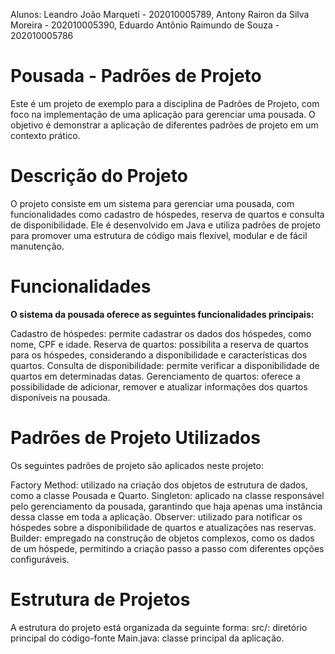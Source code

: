 Alunos: 
Leandro João Marqueti - 202010005789,
Antony Rairon da Silva Moreira - 202010005390,
Eduardo Antônio Raimundo de Souza - 202010005786

# Pousada - Padrões de Projeto

Este é um projeto de exemplo para a disciplina de Padrões de Projeto, com foco na implementação de uma aplicação para gerenciar uma pousada. O objetivo é demonstrar a aplicação de diferentes padrões de projeto em um contexto prático.

# Descrição do Projeto 
O projeto consiste em um sistema para gerenciar uma pousada, com funcionalidades como cadastro de hóspedes, reserva de quartos e consulta de disponibilidade. Ele é desenvolvido em Java e utiliza padrões de projeto para promover uma estrutura de código mais flexível, modular e de fácil manutenção.

# Funcionalidades 
**O sistema da pousada oferece as seguintes funcionalidades principais:**

Cadastro de hóspedes: permite cadastrar os dados dos hóspedes, como nome, CPF e idade.
Reserva de quartos: possibilita a reserva de quartos para os hóspedes, considerando a disponibilidade e características dos quartos.
Consulta de disponibilidade: permite verificar a disponibilidade de quartos em determinadas datas.
Gerenciamento de quartos: oferece a possibilidade de adicionar, remover e atualizar informações dos quartos disponíveis na pousada.

# Padrões de Projeto Utilizados
Os seguintes padrões de projeto são aplicados neste projeto:

Factory Method: utilizado na criação dos objetos de estrutura de dados, como a classe Pousada e Quarto.
Singleton: aplicado na classe responsável pelo gerenciamento da pousada, garantindo que haja apenas uma instância dessa classe em toda a aplicação.
Observer: utilizado para notificar os hóspedes sobre a disponibilidade de quartos e atualizações nas reservas.
Builder: empregado na construção de objetos complexos, como os dados de um hóspede, permitindo a criação passo a passo com diferentes opções configuráveis.

# Estrutura de Projetos 
A estrutura do projeto está organizada da seguinte forma:
src/: diretório principal do código-fonte
Main.java: classe principal da aplicação.
